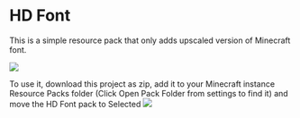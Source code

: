 # HD Font

This is a simple resource pack that only adds upscaled version of Minecraft font.

![](https://user-images.githubusercontent.com/3844385/152986115-17ea0c57-bcdf-4bdf-947a-8665b3518b66.png)

To use it, download this project as zip, add it to your Minecraft instance Resource Packs folder (Click Open Pack Folder from settings to find it) and move the HD Font pack to Selected
![](https://user-images.githubusercontent.com/3844385/152986343-1e121622-d304-40c6-b158-b04af45883fb.png)
